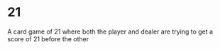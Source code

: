 # 21
A card game of 21 where both the player and dealer are trying to get a score of 21 before the other
